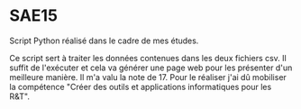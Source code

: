 # SAE15
Script Python réalisé dans le cadre de mes études.

Ce script sert à traiter les données contenues dans les deux fichiers csv. Il suffit de l'exécuter et cela va générer une page web pour les présenter d'un meilleure manière. Il m'a valu la note de 17. Pour le réaliser j'ai dû mobiliser la compétence "Créer des outils et applications informatiques pour les R&T".
